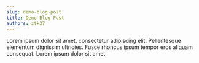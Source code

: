 ```yaml
---
slug: demo-blog-post
title: Demo Blog Post
authors: ztk37
---
```


Lorem ipsum dolor sit amet, consectetur adipiscing elit. Pellentesque elementum dignissim ultricies. Fusce rhoncus ipsum tempor eros aliquam consequat. Lorem ipsum dolor sit amet

